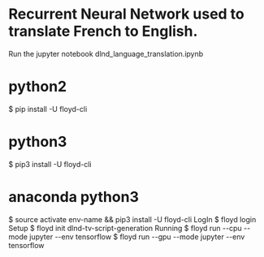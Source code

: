 # Recurrent Neural Network used to translate French to English.

Run the jupyter notebook dlnd_language_translation.ipynb

# python2
$ pip install -U floyd-cli
# python3
$ pip3 install -U floyd-cli
# anaconda python3
$ source activate env-name && pip3 install -U floyd-cli
LogIn $ floyd login Setup $ floyd init dlnd-tv-script-generation Running $ floyd run --cpu --mode jupyter --env tensorflow $ floyd run --gpu --mode jupyter --env tensorflow
